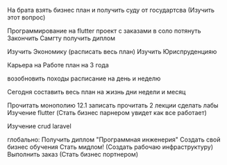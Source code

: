 На брата взять бизнес план и получить суду от государтсва (Изучить этот вопрос)

Программирование на flutter проект с заказами в соло потянуть
Закончить Самгту получить диплом

Изучить Экономику (расписать весь план)
Изучить Юриспруденцияю

Карьера на Работе план на 3 года 

возобновить походы расписание на день  и неделю

Сегодня составить весь план на жизнь дни недели и месяц

Прочитать монополию 12.1 записать 
прочитать 2 лекции
сделать лабы 
Изучение flutter (Стать бизнес парнером увидет как все работает) 

Изучение crud laravel 

глобально:
Получить диплом "Программная инженерия"
Создать свой бизнес обучения
Стать мидлом! (Создать рабочаю инфраструктуру)
Выполнить заказ (Стать бизнес портнером)
